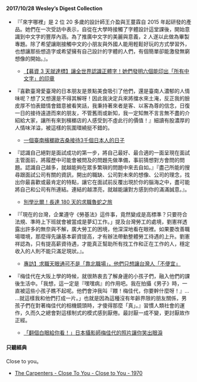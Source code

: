 #### 2017/10/28 Wesley’s Digest Collection

- 『「來字哪裡」是 2 位 20 多歲的設計師王介盈與王蔓霖自 2015 年起研發的產品。她們在一次受訪中表示，自從在大學時接觸了字體設計這堂課後，開始意識到中文字的豐厚內涵。為了推廣中文字的美麗與意義，2 人遂以此做為畢製專題。除了希望讓剛接觸中文的小朋友與外國人能用輕鬆好玩的方式學習外，也想讓那些想造字或希望擁有自己設計的字體的人們，有個簡單卻能激發無窮想像的開始。』。
  - [【募資 3 天就達標】讓全世界認識正體字！她們發明六個能印出「所有中文字」的印章](https://buzzorange.com/2017/09/18/traditional-chinese-characters-stamps/)
  
- 『喜歡臺灣愛臺灣的日本朋友是景點美食吸引了他們，還是臺南人濃郁的人情味呢？想了又想還是不得其解呀！因此我決定兵來將擋水來土淹，反正我的臉皮厚不怕表錯情會錯意被看笑話，我秉持著來者是客、以客為尊的信念，日復一日的接待遠道而來的朋友，不管舊雨或新知，我一定知無不言言無不盡的介紹給大家，讓所有來到檳榔店的人感受到不虛此行的價值！』細讀有股濃厚的人情味洋溢，被這樣的氛圍環繞挺不錯的。
  - [一個臺南檳榔歐吉桑接待3千個日本人的日子](http://www.nippon.com/hk/column/g00433/)
  
- 『認識自己絕對是面試成功的第一步，將自己最好、最合適的一面呈現在面試主管面前，將履歷中可能會被問及的問題先做準備，事前猜想對方會問的問題。認識自己越多，就越能夠在眾多繁瑣的問題中來去自如。』『盡己所能的搜尋跟面試公司有關的資訊，開出的職缺、公司對未來的想像、公司的理念，找出你最喜歡或最肯定的特點，讓它在面試前反覆出現於你的腦海之中，盡可能將自己和公司有所連結。連結的越漂亮，就越能讓對方感到你的滿滿誠意。』。
  - [別學比爾！長達 180 天的求職魯蛇之旅](https://medium.com/@BillTou/%E5%88%A5%E5%AD%B8%E6%AF%94%E7%88%BE-%E9%95%B7%E9%81%94-180-%E5%A4%A9%E7%9A%84%E6%B1%82%E8%81%B7%E9%AD%AF%E8%9B%87%E4%B9%8B%E6%97%85-c4ce624e9c09)
  
- 『「現在的台灣，企業遵守《勞基法》這件事，竟然變成是高標準？只要符合法規、準時上下班就會被當成是夢幻工作。」提及台灣勞工的處境，劉憲祥透露出許多的無奈與不解，廣大勞工的困境，他深深地看在眼裡。如果要改善職場環境，那麼得先讓基本薪資提高，才有辦法帶動整體勞工待遇的上升。劉憲祥認為，只有提高薪資待遇，才能真正幫助所有找工作和正在工作的人，穩定收入的人則不能只滿足現狀。』。
  - [專訪】求職天眼通可不是「靠北職場」，他們只想讓台灣人「不便宜」](https://www.thenewslens.com/article/62843?tnl_source=fb)


- 『梅佳代在大阪上學的時候，就很熱衷去了解身邊的小孩子們，融入他們的課後生活中。「我想，這一定是『嘿嘿病』的作用吧。我在拍攝《男子》時，一直被這些小孩子瞧不起呢。他們會沖我叫『餵！梅佳代，你要幹什麼呀！』… …就這樣我和他們打成一片。」也就是因為這種沒有年齡界限的朋友關係，男孩子們在對著梅佳代的相機鏡頭時，才傻得那麼「真」。』習慣人類社會的運作，久而久之總會對這樣制式的模式感到厭倦。最討厭一成不變，更討厭故作正經。
  - [「翻個白眼給你看！」日本攝影師梅佳代的照片讓你笑出眼淚](https://www.mydesy.com/ume-kayo)





#### 只聽經典
Close to you。
- [The Carpenters - Close To You - Close to You - 1970](https://www.youtube.com/watch?v=6inwzOooXRU)